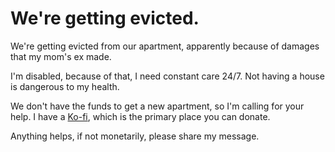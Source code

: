 # We're getting evicted.

We're getting evicted from our apartment, apparently because of damages that my mom's ex made.

I'm disabled, because of that, I need constant care 24/7. Not having a house is dangerous to my health.

We don't have the funds to get a new apartment, so I'm calling for your help. I have a [Ko-fi](https://ko-fi.com/octal_), which is the primary place you can donate.

Anything helps, if not monetarily, please share my message.
